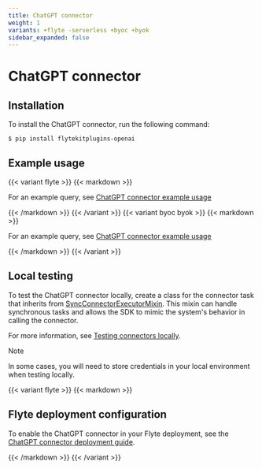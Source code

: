 ```yaml
---
title: ChatGPT connector
weight: 1
variants: +flyte -serverless +byoc +byok
sidebar_expanded: false
---
```


# ChatGPT connector

## Installation

To install the ChatGPT connector, run the following command:

```shell
$ pip install flytekitplugins-openai
```

## Example usage

{{< variant flyte >}}
{{< markdown >}}

For an example query, see [ChatGPT connector example usage](./chatgpt-connector-example-usage)

{{< /markdown >}}
{{< /variant >}}
{{< variant byoc byok >}}
{{< markdown >}}

For an example query, see [ChatGPT connector example usage](./chatgpt-connector-example-usage-union)

{{< /markdown >}}
{{< /variant >}}

## Local testing

To test the ChatGPT connector locally, create a class for the connector task that inherits from
[SyncConnectorExecutorMixin](https://github.com/flyteorg/flytekit/blob/1bc8302bb7a6cf4c7048a7f93627ee25fc6b88c4/flytekit/extend/backend/base_connector.py#L304).
This mixin can handle synchronous tasks and allows the SDK to mimic the system's behavior in calling the connector.

For more information, see [Testing connectors locally](../#testing-your-connector-locally).

> [!NOTE]
> In some cases, you will need to store credentials in your local environment when testing locally.

{{< variant flyte >}}
{{< markdown >}}

## Flyte deployment configuration

To enable the ChatGPT connector in your Flyte deployment, see the [ChatGPT connector deployment guide](../../../deployment/flyte-connectors/chatgpt).

{{< /markdown >}}
{{< /variant >}}

